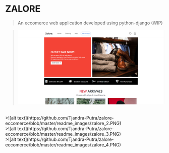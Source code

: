 # ZALORE
> An eccomerce web application developed using python-django (WIP)

>![alt text](https://github.com/Tjandra-Putra/zalore-eccomerce/blob/master/readme_images/zalore_1.PNG)
<br />
>![alt text](https://github.com/Tjandra-Putra/zalore-eccomerce/blob/master/readme_images/zalore_2.PNG)
<br />
>![alt text](https://github.com/Tjandra-Putra/zalore-eccomerce/blob/master/readme_images/zalore_3.PNG)
<br />
>![alt text](https://github.com/Tjandra-Putra/zalore-eccomerce/blob/master/readme_images/zalore_4.PNG)
